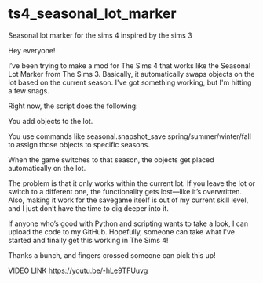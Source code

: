 # ts4_seasonal_lot_marker
Seasonal lot marker for the sims 4 inspired by the sims 3 

Hey everyone!

I’ve been trying to make a mod for The Sims 4 that works like the Seasonal Lot Marker from The Sims 3. Basically, it automatically swaps objects on the lot based on the current season. I've got something working, but I'm hitting a few snags.

Right now, the script does the following:

You add objects to the lot.

You use commands like seasonal.snapshot_save spring/summer/winter/fall to assign those objects to specific seasons.

When the game switches to that season, the objects get placed automatically on the lot.

The problem is that it only works within the current lot. If you leave the lot or switch to a different one, the functionality gets lost—like it’s overwritten. Also, making it work for the savegame itself is out of my current skill level, and I just don’t have the time to dig deeper into it.

If anyone who’s good with Python and scripting wants to take a look, I can upload the code to my GitHub. Hopefully, someone can take what I've started and finally get this working in The Sims 4!

Thanks a bunch, and fingers crossed someone can pick this up!


VIDEO LINK https://youtu.be/-hLe9TFUuvg
